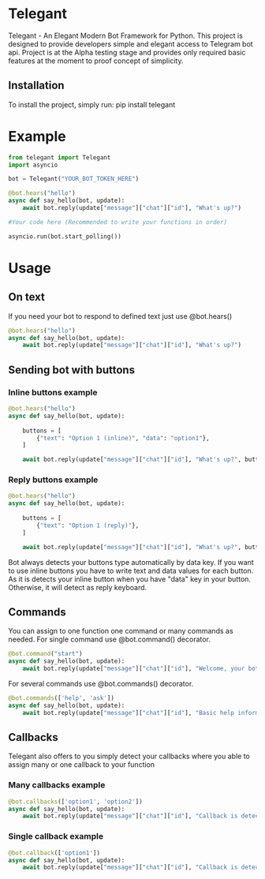 # Telegant 
Telegant - An Elegant Modern Bot Framework for Python.
This project is designed to provide developers simple and elegant access to Telegram bot api.
Project is at the Alpha testing stage and provides only required basic features at the moment to proof concept of simplicity.

## Installation 
To install the project, simply run:
pip install telegant

# Example 

```python
from telegant import Telegant
import asyncio

bot = Telegant("YOUR_BOT_TOKEN_HERE")

@bot.hears("hello")
async def say_hello(bot, update): 
    await bot.reply(update["message"]["chat"]["id"], "What's up?") 

#Your code here (Recommended to write your functions in order)

asyncio.run(bot.start_polling())
```

# Usage 

## On text 

If you need your bot to respond to defined text just use @bot.hears()

```python 
@bot.hears("hello")
async def say_hello(bot, update): 
    await bot.reply(update["message"]["chat"]["id"], "What's up?") 
```

## Sending bot with buttons

### Inline buttons example
```python 
@bot.hears("hello")
async def say_hello(bot, update): 
 
    buttons = [
        {"text": "Option 1 (inline)", "data": "option1"},  
    ]

    await bot.reply(update["message"]["chat"]["id"], "What's up?", buttons) 
```

### Reply buttons example

```python 
@bot.hears("hello")
async def say_hello(bot, update): 
 
    buttons = [
        {"text": "Option 1 (reply)"},  
    ]

    await bot.reply(update["message"]["chat"]["id"], "What's up?", buttons) 
```

Bot always detects your buttons type automatically by data key. 
If you want to use inline buttons you have to write text and data values for each button.
As it is detects your inline button when you have "data" key in your button.
Otherwise, it will detect as reply keyboard.

## Commands

You can assign to one function one command or many commands as needed.
For single command use @bot.command() decorator.

```python 
@bot.command("start")
async def say_hello(bot, update):  
    await bot.reply(update["message"]["chat"]["id"], "Welcome, your bot works perfectly.", buttons) 
```
For several commands use @bot.commands() decorator.

```python 
@bot.commands(['help', 'ask'])
async def say_hello(bot, update):  
    await bot.reply(update["message"]["chat"]["id"], "Basic help information.", buttons) 
```

## Callbacks
Telegant also offers to you simply detect your callbacks where you able to assign many or one callback to your function

### Many callbacks example 

```python 
@bot.callbacks(['option1', 'option2'])
async def say_hello(bot, update):  
    await bot.reply(update["message"]["chat"]["id"], "Callback is detected", buttons) 
```

### Single callback example

```python 
@bot.callback(['option1'])
async def say_hello(bot, update):  
    await bot.reply(update["message"]["chat"]["id"], "Callback is detected", buttons) 
```
